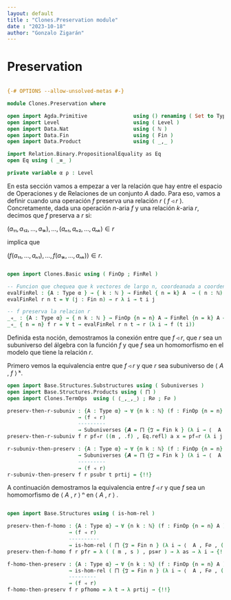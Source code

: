 ```yaml
---
layout: default
title : "Clones.Preservation module"
date : "2023-10-18"
author: "Gonzalo Zigarán"
---
```


# Preservation


```agda

{-# OPTIONS --allow-unsolved-metas #-}

module Clones.Preservation where

open import Agda.Primitive               using () renaming ( Set to Type )
open import Level                        using ( Level )
open import Data.Nat                     using ( ℕ )
open import Data.Fin                     using ( Fin )
open import Data.Product                 using ( _,_ )

import Relation.Binary.PropositionalEquality as Eq
open Eq using ( _≡_ )

private variable α ρ : Level
```

En esta sección vamos a empezar a ver la relación que hay entre el espacio de Operaciones y de Relaciones de un conjunto $A$ dado. Para eso, vamos a definir cuando una operación $f$ preserva una relación $r$ ( $f◃r$ ).
Concretamente, dada una operación $n$-aria $f$ y una relación $k$-aria $r$, decimos que $f$ preserva a $r$ si:

$(a₁₁, a₁₂, ... , a₁ₖ), ... , (aₙ₁, aₙ₂, ... , aₙₖ) ∈ r$

implica que

$(f(a₁₁, ..., aₙ₁), ..., f(a₁ₖ, ..., aₙₖ)) ∈ r$.

```agda 

open import Clones.Basic using ( FinOp ; FinRel )

-- Funcion que chequea que k vectores de largo n, coordeanada a coordenada, pertenezcan a la relación de aridad k
evalFinRel : {A : Type α } → { k : ℕ } → FinRel { n = k} A  → ( n : ℕ) → (Fin k → Fin n → A) → Type α
evalFinRel r n t = ∀ (j : Fin n) → r λ i → t i j 

-- f preserva la relacion r
_◃_ : {A : Type α} → { n k : ℕ } → FinOp {n = n} A → FinRel {n = k} A → Type α
_◃_ { n = n} f r = ∀ t → evalFinRel r n t → r (λ i → f (t i))

```

Definida esta noción, demostramos la conexión entre que $f◃r$, que $r$ sea un subuniverso del álgebra con la función $f$ y que $f$ sea un homomorfismo en el modelo que tiene la relación $r$.

Primero vemos la equivalencia entre que $f◃r$ y que $r$ sea subuniverso de ⟨ $A$ , $f$ ⟩ ᵏ.

```agda
open import Base.Structures.Substructures using ( Subuniverses )
open import Base.Structures.Products using ( ⨅ )
open import Clones.TermOps  using ( ⟨_,_,_⟩ ; R∅ ; F∅ )

preserv-then-r-subuniv : {A : Type α} → ∀ {n k : ℕ} (f : FinOp {n = n} A )  (r : FinRel {n = k} A )
                       → (f ◃ r)
                       ---------
                       → Subuniverses {𝑨 = ⨅ {ℑ = Fin k } (λ i → ⟨  A , (λ g → g ≡ ( n , f )) , R∅ ⟩)} {X = Type ρ} r
preserv-then-r-subuniv f r pf◃r ((m , .f) , Eq.refl) a x = pf◃r (λ i j → a j i) x

r-subuniv-then-preserv : {A : Type α} → ∀ {n k : ℕ} (f : FinOp {n = n} A )  (r : FinRel {n = k} A )
                       → Subuniverses {𝑨 = ⨅ {ℑ = Fin k } (λ i → ⟨  A , (λ g → g ≡ ( n , f )) , R∅ ⟩)} {X = Type ρ} r
                       ---------
                       → (f ◃ r)
r-subuniv-then-preserv f r psubr t prtij = {!!}

```

A continuación demostramos la equivalencia entre $f◃r$ y que $f$ sea un homomorfismo de  ⟨ $A$ , $r$ ⟩ ⁿ en ⟨ $A$ , $r$ ⟩ .

```agda

open import Base.Structures using ( is-hom-rel )

preserv-then-f-homo : {A : Type α} → ∀ {n k : ℕ} (f : FinOp {n = n} A )  (r : FinRel {n = k} A )
                    → (f ◃ r)
                    ----------
                    → is-hom-rel ( ⨅ {ℑ = Fin n } (λ i → ⟨  A , F∅ , (λ s → s ≡ ( k , r ) ) ⟩ ))  ⟨  A , F∅ , (λ s → s ≡ ( k , r ) ) ⟩ f
preserv-then-f-homo f r pfr = λ ( ( m , s ) , ps≡r ) → λ as → λ i → {!!} 

f-homo-then-preserv : {A : Type α} → ∀ {n k : ℕ} (f : FinOp {n = n} A )  (r : FinRel {n = k} A )
                    → is-hom-rel ( ⨅ {ℑ = Fin n } (λ i → ⟨  A , F∅ , (λ s → s ≡ ( k , r ) ) ⟩ ))  ⟨  A , F∅ , (λ s → s ≡ ( k , r ) ) ⟩ f
                    ---------
                    → (f ◃ r)
f-homo-then-preserv f r pfhomo = λ t → λ prtij → {!!} 

```
